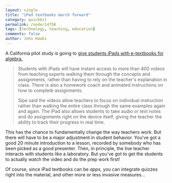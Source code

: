 ```yaml
---
layout: single 
title: "iPad textbooks march forward" 
category: quickbit
permalink: /node/14758
tags: [technology, teaching, education] 
comments: false 
author: John Hawks 
---
```


A California pilot study is going to <a href="http://thehill.com/blogs/hillicon-valley/technology/117625-california-testing-ipads-as-algebra-textbooks">give students iPads with e-textbooks for algebra.</a> 

<blockquote>Students with iPads will have instant access to more than 400 videos from teaching experts walking them through the concepts and assignments, rather than having to rely on the teacher's explanation in class. There is also a homework coach and animated instructions on how to complete assignments.

Sipe said the videos allow teachers to focus on individual instruction rather than walking the entire class through the same examples again and again. The iPad also allows students to take audio or text notes and do assignments right on the device itself, giving the teacher the ability to track their progress in real time.</blockquote>

This has the chance to fundamentally change the way teachers work. But there will have to be a major adjustment in student behavior. You've got a good 20 minute introduction to a lesson, recorded by somebody who has been picked as a good presenter. Then, in principle, the live teacher interacts with students like a laboratory. But you've got to get the students to actually watch the video and do the prep work first! 

Of course, since iPad textbooks can be <i>apps</i>, you can integrate quizzes right into the material, and other more or less invasive measures...

